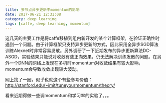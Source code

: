 ```yaml
---
title: 多节点异步更新中momentum的影响
date: 2017-06-21 12:31:08
category: deep learning
tags: [caffe, deep learning, momentum]
---
```



这几天的主要工作是将caffe移植到组内新开发的某个计算框架，在验证正确性时遇到一个问题。由于计算框架只支持异步更新的方式，因此采用全异步SGD算法训练Alexnet时非常容易发散。另外调研了一下近期发布的异步更新算法DC-ASGD，实验结果只能说对收敛有些正向效果，仍无法解决训练发散的问题。在另外一个DNN的网络上发现在多机时momentum对收敛结果有较大影响，momentum会导致收敛出现较大波动。

<!-- more -->

网上找了一圈，似乎也就这个有些参考价值：
http://stanford.edu/~imit/tuneyourmomentum/theory/

看来近期得做一些调momentum和学习率的实验了。。。
